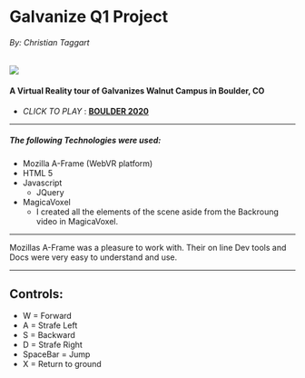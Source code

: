 # Galvanize Q1 Project
###### By: _Christian Taggart_
![](https://github.com/christiantaggart/q1proj/blob/master/img/Screen%20Shot%202017-07-13%20at%2010.40.46%20AM.png?raw=true)

#### A Virtual Reality tour of Galvanizes Walnut Campus in Boulder, CO

- _CLICK TO PLAY_ : [**BOULDER 2020**](http://aws-website-galvanizevrtour-g3zz7.s3-website-us-east-1.amazonaws.com/)

---

##### The following Technologies were used:
- Mozilla A-Frame (WebVR platform)
- HTML 5
- Javascript
  - JQuery
- MagicaVoxel
  - I created all the elements of the scene aside from the Backroung video in MagicaVoxel.

---

Mozillas A-Frame was a pleasure to work with. Their on line Dev tools and Docs were very easy to understand and use.

---

## Controls:

- W = Forward
- A = Strafe Left
- S =  Backward
- D = Strafe Right
- SpaceBar =  Jump
- X = Return to ground
